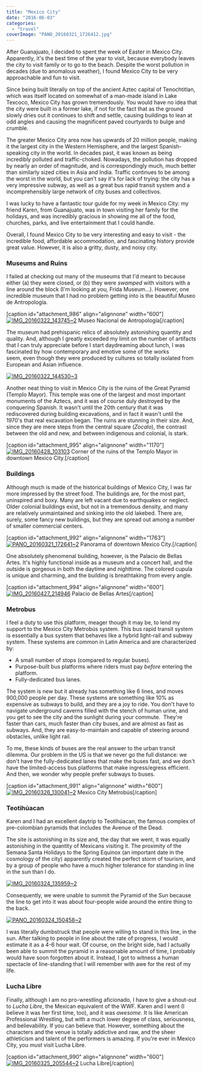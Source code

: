```yaml
---
title: "Mexico City"
date: "2016-06-03"
categories: 
  - "travel"
coverImage: "PANO_20160321_1726412.jpg"
---
```


After Guanajuato, I decided to spent the week of Easter in Mexico City. Apparently, it's the best time of the year to visit, because everybody leaves the city to visit family or to go to the beach. Despite the worst pollution in decades (due to anomalous weather), I found Mexico City to be very approachable and fun to visit.

Since being built literally on top of the ancient Aztec capital of Tenochtitlan, which was itself located on somewhat of a man-made island in Lake Texcoco, Mexico City has grown tremendously. You would have no idea that the city were built in a former lake, if not for the fact that as the ground slowly dries out it continues to shift and settle, causing buildings to lean at odd angles and causing the magnificent paved courtyards to bulge and crumble.

The greater Mexico City area now has upwards of 20 million people, making it the largest city in the Western Hemisphere, and the largest Spanish-speaking city in the world. In decades past, it was known as being incredibly polluted and traffic-choked. Nowadays, the pollution has dropped by nearly an order of magnitude, and is correspondingly much, much better than similarly sized cities in Asia and India. Traffic continues to be among the worst in the world, but you can't say it's for lack of trying: the city has a very impressive subway, as well as a great bus rapid transit system and a incomprehensibly large network of city buses and collectivos.

I was lucky to have a fantastic tour guide for my week in Mexico City: my friend Karen, from Guanajuato, was in town visiting her family for the holidays, and was incredibly gracious in showing me all of the food, churches, parks, and live entertainment that I could handle.

Overall, I found Mexico City to be very interesting and easy to visit - the incredible food, affordable accommodation, and fascinating history provide great value. However, it is also a gritty, dusty, and noisy city.

### Museums and Ruins

I failed at checking out many of the museums that I'd meant to because either (a) they were closed, or (b) they were _swamped_ with visitors with a line around the block (I'm looking at _you,_ Frida Museum...). However, one incredible museum that I had no problem getting into is the beautiful Museo de Antropología.

\[caption id="attachment\_986" align="alignnone" width="600"\][![IMG_20160322_143745~2](images/IMG_20160322_1437452-600x289.jpg)](http://www.rdchambers.net/wp-content/uploads/2016/06/IMG_20160322_1437452.jpg) Museo Nacional de Antropología\[/caption\]

The museum had prehispanic relics of absolutely astonishing quantity and quality. And, although I greatly exceeded my limit on the number of artifacts that I can truly appreciate before I start daydreaming about lunch, I was fascinated by how contemporary and emotive some of the works seem, even though they were produced by cultures so totally isolated from European and Asian influence.

[![IMG_20160322_144530~3](images/IMG_20160322_1445303-555x600.jpg)](http://www.rdchambers.net/wp-content/uploads/2016/06/IMG_20160322_1445303.jpg)

Another neat thing to visit in Mexico City is the ruins of the Great Pyramid (Templo Mayor). This temple was one of the largest and most important monuments of the Aztecs, and it was of course duly destroyed by the conquering Spanish. It wasn't until the 20th century that it was rediscovered during building excavations, and in fact it wasn't until the 1970's that real excavation began. The ruins are stunning in their size. And, since they are mere steps from the central square (_Zocalo_), the contrast between the old and new, and between indigenous and colonial, is stark.

\[caption id="attachment\_995" align="alignnone" width="1170"\][![IMG_20160428_103103](images/IMG_20160428_103103-2048x1536.jpg)](http://www.rdchambers.net/wp-content/uploads/2016/06/IMG_20160428_103103.jpg) Corner of the ruins of the Templo Mayor in downtown Mexico City.\[/caption\]

### Buildings

Although much is made of the historical buildings of Mexico City, I was far more impressed by the street food. The buildings are, for the most part, uninspired and boxy. Many are left vacant due to earthquakes or neglect. Older colonial buildings exist, but not in a tremendous density, and many are relatively unmaintained and sinking into the old lakebed. There are, surely, some fancy new buildings, but they are spread out among a number of smaller commercial centers.

\[caption id="attachment\_992" align="alignnone" width="1763"\][![PANO_20160321_172641~2](images/PANO_20160321_1726412.jpg)](http://www.rdchambers.net/wp-content/uploads/2016/06/PANO_20160321_1726412.jpg) Panorama of downtown Mexico City.\[/caption\]

One absolutely phenomenal building, however, is the Palacio de Bellas Artes. It's highly functional inside as a museum and a concert hall, and the outside is gorgeous in both the daytime and nighttime. The colored cupula is unique and charming, and the building is breathtaking from every angle.

\[caption id="attachment\_994" align="alignnone" width="600"\][![IMG_20160427_214946](images/IMG_20160427_214946-600x450.jpg)](http://www.rdchambers.net/wp-content/uploads/2016/06/IMG_20160427_214946.jpg) Palacio de Bellas Artes\[/caption\]

### Metrobus

I feel a duty to use this platform, meager though it may be, to lend my support to the Mexico City Metrobús system. This bus rapid transit system is essentially a bus system that behaves like a hybrid light-rail and subway system. These systems are common in Latin America and are characterized by:

- A small number of stops (compared to regular buses).
- Purpose-built bus platforms where riders must pay _before_ entering the platform.
- Fully-dedicated bus lanes.

The system is new but it already has something like 6 lines, and moves 900,000 people per day. These systems are something like 10% as expensive as subways to build, and they are a joy to ride. You don't have to navigate underground caverns filled with the stench of human urine, and you get to see the city and the sunlight during your commute.  They're faster than cars, much faster than city buses, and are almost as fast as subways. And, they are easy-to-maintain and capable of steering around obstacles, unlike light rail.

To me, these kinds of buses are the real answer to the urban transit dilemma. Our problem in the US is that we never go the full distance: we don't have the fully-dedicated lanes that make the buses fast, and we don't have the limited-access bus platforms that make ingress/egress efficient. And then, we wonder why people prefer subways to buses.

\[caption id="attachment\_991" align="alignnone" width="600"\][![IMG_20160326_130041~2](images/IMG_20160326_1300412-600x408.jpg)](http://www.rdchambers.net/wp-content/uploads/2016/06/IMG_20160326_1300412.jpg) Mexico City Metrobús\[/caption\]

### Teotihúacan

Karen and I had an excellent daytrip to Teotihúacan, the famous complex of pre-colombian pyramids that includes the Avenue of the Dead.

The site is astonishing in its size and, the day that we went, it was equally astonishing in the quantity of Mexicans visiting it. The proximity of the Semana Santa Holidays to the Spring Equinox (an important date in the cosmology of the city) apparently created the perfect storm of tourism, and by a group of people who have a much higher tolerance for standing in line in the sun than I do.

[![IMG_20160324_135959~2](images/IMG_20160324_1359592-600x450.jpg)](http://www.rdchambers.net/wp-content/uploads/2016/06/IMG_20160324_1359592.jpg)

Consequently, we were unable to summit the Pyramid of the Sun because the line to get into it was about four-people wide around the entire thing to the back.

[![PANO_20160324_150458~2](images/PANO_20160324_1504582-600x252.jpg)](http://www.rdchambers.net/wp-content/uploads/2016/06/PANO_20160324_1504582.jpg)

I was literally dumbstruck that people were willing to stand in this line, in the sun. After talking to people in line about the rate of progress, I would estimate it as a 4-6 hour wait. Of course, on the bright side, had I actually been able to summit the pyramid in a reasonable amount of time, I probably would have soon forgotten about it. Instead, I got to witness a human spectacle of line-standing that I will remember with awe for the rest of my life.

### Lucha Libre

Finally, although I am no pro-wrestling aficionado, I have to give a shout-out to _Lucha Libre_, the Mexican equivalent of the WWF. Karen and I went (I believe it was her first time, too), and it was _awesome_. It is like American Professional Wrestling, but with a much lower degree of class, seriousness, and believability. If you can believe that. However, something about the characters and the venue is totally addictive and raw, and the sheer athleticism and talent of the performers is amazing. If you're ever in Mexico City, you _must_ visit Lucha Libre.

\[caption id="attachment\_990" align="alignnone" width="600"\][![IMG_20160325_205544~2](images/IMG_20160325_2055442-600x436.jpg)](http://www.rdchambers.net/wp-content/uploads/2016/06/IMG_20160325_2055442.jpg) Lucha Libre\[/caption\]
